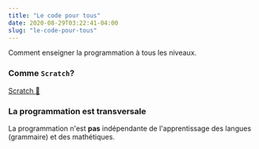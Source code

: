```yaml
---
title: "Le code pour tous"
date: 2020-08-29T03:22:41-04:00
slug: "le-code-pour-tous"
---
```


Comment enseigner la programmation à tous les niveaux.
<!--more-->

### Comme `Scratch`?

<a href="https://scratch.mit.edu/" target="_blank">Scratch 🔗</a>

### La programmation est transversale

La programmation n'est **pas** indépendante de l'apprentissage des langues (grammaire) et des mathétiques.
